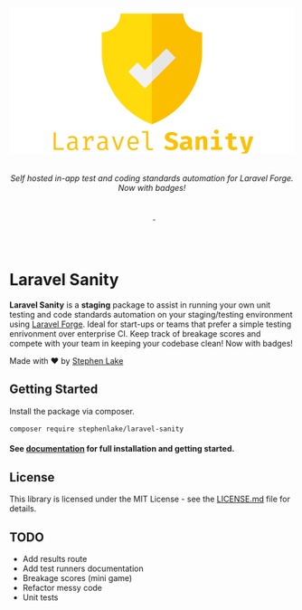 <h6 align="center">
    <img src="/docs/assets/laravel-sanity-banner.png"/>
</h6>

<h6 align="center">
    Self hosted in-app test and coding standards automation for Laravel Forge. Now with badges!
</h6>

<p align="center">
<a href="https://travis-ci.org/stephenlake/laravel-sanity"><img src="https://img.shields.io/travis/stephenlake/laravel-sanity/master.svg?style=flat-square" alt=""></a>
<a href="https://github.styleci.io/repos/169525482"><img src="https://github.styleci.io/repos/169525482/shield?branch=master&style=flat-square" alt=""></a>
<a href="https://scrutinizer-ci.com/g/stephenlake/laravel-sanity"><img src="https://img.shields.io/scrutinizer/g/stephenlake/laravel-sanity.svg?style=flat-square" alt=""></a>
<a href="https://packagist.org/packages/stephenlake/laravel-sanity">
<img src="https://img.shields.io/packagist/dt/stephenlake/laravel-sanity.svg?style=flat-square" alt="">
</a>
<a href="https://github.com/stephenlake/laravel-sanity"><img src="https://img.shields.io/github/release/stephenlake/laravel-sanity.svg?style=flat-square" alt=""></a>
<a href="https://github.com/stephenlake/laravel-sanity/LICENSE.md"><img src="https://img.shields.io/badge/license-MIT-blue.svg?style=flat-square" alt=""></a>
</p>

<br><br>

# Laravel Sanity

**Laravel Sanity** is a **staging** package to assist in running your own unit testing and code standards automation on your staging/testing environment using [Laravel Forge](https://forge.laravel.com). Ideal for start-ups or teams that prefer a simple testing enrivonment over enterprise CI. Keep track of breakage scores and compete with your team in keeping your codebase clean! Now with badges!

Made with ❤️ by [Stephen Lake](http://github.com/stephenlake)

## Getting Started

Install the package via composer.

    composer require stephenlake/laravel-sanity

#### See [documentation](https://stephenlake.github.io/laravel-sanity/) for full installation and getting started.

## License

This library is licensed under the MIT License - see the [LICENSE.md](LICENSE.md) file for details.

## TODO
- Add results route
- Add test runners documentation
- Breakage scores (mini game)
- Refactor messy code
- Unit tests
